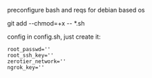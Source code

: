 preconfigure bash and reqs for debian based os

git add --chmod=+x -- *.sh

config in config.sh, just create it:

    root_passwd=''
    root_ssh_key=''
    zerotier_network=''
    ngrok_key=''
